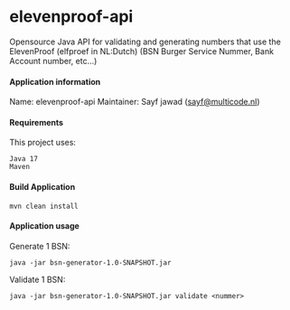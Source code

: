 # elevenproof-api

Opensource Java API for validating and generating numbers that use the ElevenProof (elfproef in NL:Dutch) (BSN Burger Service Nummer, Bank Account number, etc...)

#### Application information

Name: elevenproof-api
Maintainer: Sayf jawad ([sayf@multicode.nl](mailto:sayf@multicode.nl))

#### Requirements

This project uses:

```
Java 17
Maven
```

#### Build Application
```
mvn clean install
```

#### Application usage
Generate 1 BSN:

```
java -jar bsn-generator-1.0-SNAPSHOT.jar 
```

Validate 1 BSN:

```
java -jar bsn-generator-1.0-SNAPSHOT.jar validate <nummer>
```
